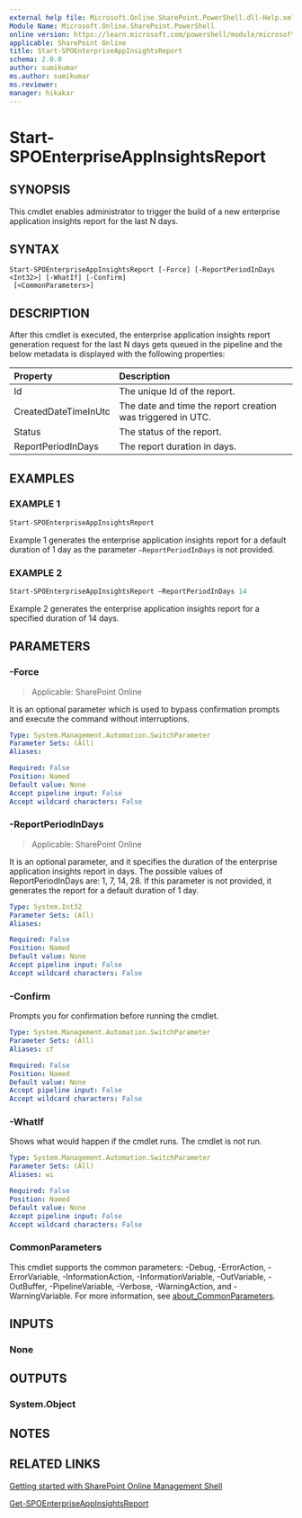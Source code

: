 ```yaml
---
external help file: Microsoft.Online.SharePoint.PowerShell.dll-Help.xml
Module Name: Microsoft.Online.SharePoint.PowerShell
online version: https://learn.microsoft.com/powershell/module/microsoft.online.sharepoint.powershell/start-spoenterpriseappinsightsreport
applicable: SharePoint Online
title: Start-SPOEnterpriseAppInsightsReport
schema: 2.0.0
author: sumikumar
ms.author: sumikumar
ms.reviewer:
manager: hikakar
---
```


# Start-SPOEnterpriseAppInsightsReport

## SYNOPSIS

This cmdlet enables administrator to trigger the build of a new enterprise application insights report for the last N days.

## SYNTAX

```
Start-SPOEnterpriseAppInsightsReport [-Force] [-ReportPeriodInDays <Int32>] [-WhatIf] [-Confirm]
 [<CommonParameters>]
```

## DESCRIPTION

After this cmdlet is executed, the enterprise application insights report generation request for the last N days gets queued in the pipeline and the below metadata is displayed with the following properties:

| Property             | Description                                                 |
|:---------------------|:------------------------------------------------------------|
| Id                   | The unique Id of the report.                                |
| CreatedDateTimeInUtc | The date and time the report creation was triggered in UTC. |
| Status               | The status of the report.                                   |
| ReportPeriodInDays   | The report duration in days.                                |

## EXAMPLES

### EXAMPLE 1

```powershell
Start-SPOEnterpriseAppInsightsReport
```

Example 1 generates the enterprise application insights report for a default duration of 1 day as the parameter `–ReportPeriodInDays` is not provided.

### EXAMPLE 2

```powershell
Start-SPOEnterpriseAppInsightsReport –ReportPeriodInDays 14
```

Example 2 generates the enterprise application insights report for a specified duration of 14 days.

## PARAMETERS

### -Force

> Applicable: SharePoint Online

It is an optional parameter which is used to bypass confirmation prompts and execute the command without interruptions.

```yaml
Type: System.Management.Automation.SwitchParameter
Parameter Sets: (All)
Aliases:

Required: False
Position: Named
Default value: None
Accept pipeline input: False
Accept wildcard characters: False
```

### -ReportPeriodInDays

> Applicable: SharePoint Online

It is an optional parameter, and it specifies the duration of the enterprise application insights report in days. The possible values of ReportPeriodInDays are: 1, 7, 14, 28. If this parameter is not provided, it generates the report for a default duration of 1 day.

```yaml
Type: System.Int32
Parameter Sets: (All)
Aliases:

Required: False
Position: Named
Default value: None
Accept pipeline input: False
Accept wildcard characters: False
```

### -Confirm
Prompts you for confirmation before running the cmdlet.

```yaml
Type: System.Management.Automation.SwitchParameter
Parameter Sets: (All)
Aliases: cf

Required: False
Position: Named
Default value: None
Accept pipeline input: False
Accept wildcard characters: False
```

### -WhatIf
Shows what would happen if the cmdlet runs.
The cmdlet is not run.

```yaml
Type: System.Management.Automation.SwitchParameter
Parameter Sets: (All)
Aliases: wi

Required: False
Position: Named
Default value: None
Accept pipeline input: False
Accept wildcard characters: False
```

### CommonParameters
This cmdlet supports the common parameters: -Debug, -ErrorAction, -ErrorVariable, -InformationAction, -InformationVariable, -OutVariable, -OutBuffer, -PipelineVariable, -Verbose, -WarningAction, and -WarningVariable. For more information, see [about_CommonParameters](https://go.microsoft.com/fwlink/?LinkID=113216).

## INPUTS

### None

## OUTPUTS

### System.Object

## NOTES

## RELATED LINKS

[Getting started with SharePoint Online Management Shell](/powershell/sharepoint/sharepoint-online/connect-sharepoint-online)

[Get-SPOEnterpriseAppInsightsReport](./Get-SPOEnterpriseAppInsightsReport.md)
